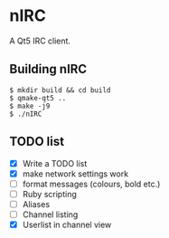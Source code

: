 # nIRC

A Qt5 IRC client.

## Building nIRC

    $ mkdir build && cd build
    $ qmake-qt5 ..
    $ make -j9
    $ ./nIRC

## TODO list

- [x] Write a TODO list
- [x] make network settings work
- [ ] format messages (colours, bold etc.)
- [ ] Ruby scripting
- [ ] Aliases
- [ ] Channel listing
- [x] Userlist in channel view
